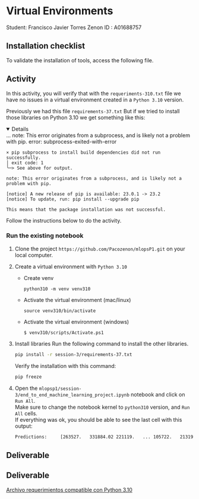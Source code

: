 # Virtual Environments
Student: Francisco Javier Torres Zenon
ID     : A01688757

## Installation checklist
To validate the installation of tools, access the following file.

## Activity
In this activity, you will verify that with the `requeriments-310.txt` file we have no issues in a virtual environment created in a `Python 3.10` version.

Previously we had this file `requirements-37.txt`
 But if we tried to install those libraries on Python 3.10 we get something like this:
    <details open>
        ...
    note: This error originates from a subprocess, and is likely not a problem with pip.
    error: subprocess-exited-with-error
    
    × pip subprocess to install build dependencies did not run successfully.
    │ exit code: 1
    ╰─> See above for output.
    
    note: This error originates from a subprocess, and is likely not a problem with pip.
    
    [notice] A new release of pip is available: 23.0.1 -> 23.2
    [notice] To update, run: pip install --upgrade pip
    
</details>    
    
    This means that the package installation was not successful.

Follow the instructions below to do the activity.
### Run the existing notebook
1. Clone the project `https://github.com/Pacozenon/mlopsP1.git` on your local computer.

2. Create a virtual environment with `Python 3.10`
    * Create venv
        ```
        python310 -m venv venv310
        ```

    * Activate the virtual environment (mac/linux)
        ```
        source venv310/bin/activate
        ```
    * Activate the virtual environment (windows)
        ```
        $ venv310/scripts/Activate.ps1
        ```

3. Install libraries
    Run the following command to install the other libraries.
    ```bash
    pip install -r session-3/requirements-37.txt
    ```
    Verify the installation with this command:
    ```bash
    pip freeze
    ```


5. Open the `mlopsp1/session-3/end_to_end_machine_learning_project.ipynb` notebook and click on `Run All`.  
Make sure to change the notebook kernel to `python310` version, and `Run All` cells.  
    If everything was ok, you should be able to see the last cell with this output:
    ```bash
    Predictions:	 [263527.   331884.02 221119.   ... 105722.   213199.   459125.66]

## Deliverable
## Deliverable
[Archivo requerimientos compatible con Python 3.10](https://github.com/Pacozenon/mlopsP1/blob/main/session-3/requirements-310.txt)




